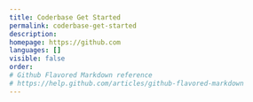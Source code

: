```yaml
---
title: Coderbase Get Started
permalink: coderbase-get-started
description: 
homepage: https://github.com
languages: []
visible: false
order: 
# Github Flavored Markdown reference
# https://help.github.com/articles/github-flavored-markdown
---
```



